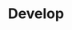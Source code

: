 ---
layout: list
type: category
title: Develop
slug: develop
sidebar: true
order: 2
description: >
  Anything about Development
---